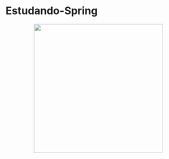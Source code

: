 # Estudando-Spring
<div align="center">
<img src="https://user-images.githubusercontent.com/81492148/183503429-fbc483a2-391b-4a8a-b467-e17d56d7ce77.png" width="350" />
</div>
